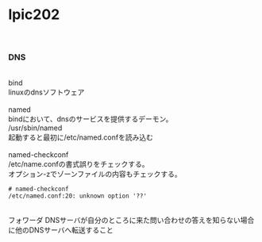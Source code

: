 <h1>lpic202</h1><br>

<h3>DNS</h3>
<br>
bind<br>
linuxのdnsソフトウェア<br><br>
named<br>
bindにおいて、dnsのサービスを提供するデーモン。<br>
/usr/sbin/named<br>
起動すると最初に/etc/named.confを読み込む<br><br>
named-checkconf<br>
/etc/name.confの書式誤りをチェックする。<br>
オプション-zでゾーンファイルの内容もチェックする。<br>

```
# named-checkconf
/etc/named.conf:20: unknown option '??'
```

<br>
フォワーダ  
DNSサーバが自分のところに来た問い合わせの答えを知らない場合に他のDNSサーバへ転送すること<br><br>
